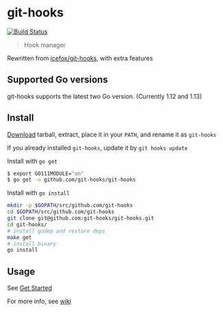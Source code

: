 # git-hooks
[![Build Status](https://travis-ci.org/git-hooks/git-hooks.svg?branch=master)](https://travis-ci.org/git-hooks/git-hooks)

> Hook manager

Rewritten from [icefox/git-hooks](https://github.com/icefox/git-hooks), with extra features

## Supported Go versions

git-hooks supports the latest two Go version. (Currently 1.12 and 1.13)

## Install

[Download](https://github.com/git-hooks/git-hooks/releases) tarball, extract, place it in your `PATH`, and rename it as `git-hooks`

If you already installed `git-hooks`, update it by `git hooks update`

Install with `go get`

```bash
$ export GO111MODULE="on"
$ go get -u github.com/git-hooks/git-hooks
```

Install with `go install`

```bash
mkdir -p $GOPATH/src/github.com/git-hooks
cd $GOPATH/src/github.com/git-hooks
git clone git@github.com:git-hooks/git-hooks.git
cd git-hooks/
# install godep and restore deps
make get
# install binary
go install
```

## Usage

See [Get Started](https://github.com/git-hooks/git-hooks/wiki/Get-Started)

For more info, see [wiki](https://github.com/git-hooks/git-hooks/wiki)
